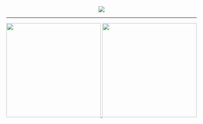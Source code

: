<div align='center' > 
    <img  src="https://a.imagem.app/o1Lyi1.png">      
</div> <hr>
<div align="left">
  <a href="https://github.com/GuestRicardo">
  <!--quadro 1-->
    <img height="250px" src="https://github-readme-stats.vercel.app/api?username=guestricardo&show_icons=true&theme=dark&include_all_commits=true&count_private=true"/>
  <!--quadro2-->
    <img height="250px" src="https://github-readme-stats.vercel.app/api/top-langs/?username=guestricardo&layout=compact&langs_count=7&theme=dark"/>
</div>


    


 
  





